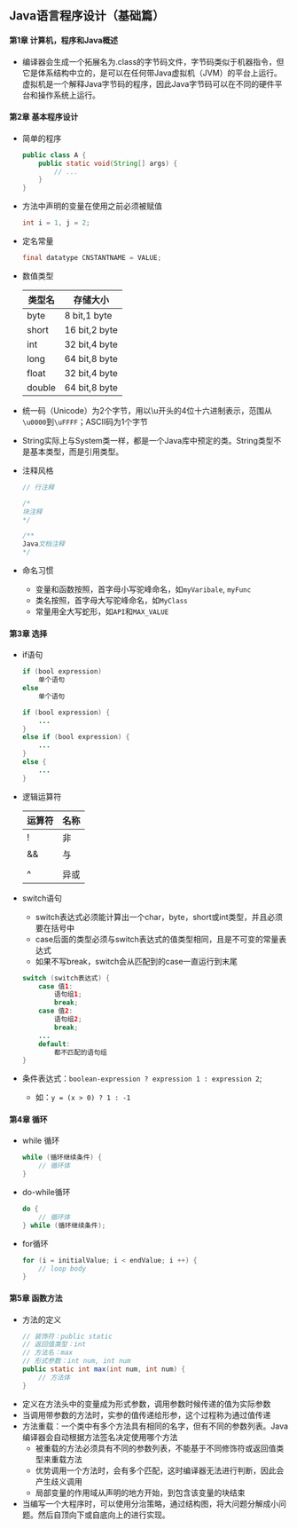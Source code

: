 ## Java语言程序设计（基础篇）

#### 第1章 计算机，程序和Java概述

- 编译器会生成一个拓展名为.class的字节码文件，字节码类似于机器指令，但它是体系结构中立的，是可以在任何带Java虚拟机（JVM）的平台上运行。虚拟机是一个解释Java字节码的程序，因此Java字节码可以在不同的硬件平台和操作系统上运行。

#### 第2章 基本程序设计
- 简单的程序
    ```java
    public class A {
        public static void(String[] args) {
            // ...
        }
    }
    ```
- 方法中声明的变量在使用之前必须被赋值
    ```java
    int i = 1, j = 2;
    ```
- 定名常量
    ```java
    final datatype CNSTANTNAME = VALUE;
    ```
- 数值类型

    | 类型名 | 存储大小 |
    |---|---|
    | byte | 8 bit,1 byte |
    | short | 16 bit,2 byte |
    | int | 32 bit,4 byte |
    | long | 64 bit,8 byte |
    | float | 32 bit,4 byte |
    | double | 64 bit,8 byte |

- 统一码（Unicode）为2个字节，用以\u开头的4位十六进制表示，范围从`\u0000`到`\uFFFF`；ASCII码为1个字节
- String实际上与System类一样，都是一个Java库中预定的类。String类型不是基本类型，而是引用类型。
- 注释风格
    ```java
    // 行注释
    
    /*
    块注释
    */
    
    /**
    Java文档注释
    */
    ```
- 命名习惯
    - 变量和函数按照，首字母小写驼峰命名，如`myVaribale`, `myFunc`
    - 类名按照，首字母大写驼峰命名，如`MyClass`
    - 常量用全大写蛇形，如`API`和`MAX_VALUE`

#### 第3章 选择

- if语句
    ```java
    if (bool expression)
        单个语句
    else
        单个语句
    
    if (bool expression) {
        ...
    }
    else if (bool expression) {
        ...
    }
    else {
        ...
    }
    ```
- 逻辑运算符

    | 运算符 | 名称 |
    |---|---|
    | ! | 非 |
    | && | 与 |
    | || | 或 |
    | ^ | 异或 |

- switch语句
    - switch表达式必须能计算出一个char，byte，short或int类型，并且必须要在括号中
    - case后面的类型必须与switch表达式的值类型相同，且是不可变的常量表达式
    - 如果不写break，switch会从匹配到的case一直运行到末尾
    ```java
    switch (switch表达式) {
        case 值1:
            语句组1;
            break;
        case 值2:
            语句组2;
            break;
        ...
        default:
            都不匹配的语句组
    }
    ```
- 条件表达式：`boolean-expression ? expression 1 : expression 2`; 
    - 如：`y = (x > 0) ? 1 : -1`

#### 第4章 循环

- while 循环
    ```java
    while (循环继续条件) {
        // 循环体
    }
    ```
- do-while循环
    ```java
    do {
        // 循环体
    } while (循环继续条件);
    ```
- for循环
    ```java
    for (i = initialValue; i < endValue; i ++) {
        // loop body
    }
    ```

#### 第5章 函数方法

- 方法的定义
    ```java
    // 装饰符：public static
    // 返回值类型：int
    // 方法名：max
    // 形式参数：int num, int num
    public static int max(int num, int num) {
        // 方法体
    }
    ```
- 定义在方法头中的变量成为形式参数，调用参数时候传递的值为实际参数
- 当调用带参数的方法时，实参的值传递给形参，这个过程称为通过值传递
- 方法重载：一个类中有多个方法具有相同的名字，但有不同的参数列表。Java编译器会自动根据方法签名决定使用哪个方法
    - 被重载的方法必须具有不同的参数列表，不能基于不同修饰符或返回值类型来重载方法
    - 优势调用一个方法时，会有多个匹配，这时编译器无法进行判断，因此会产生歧义调用
    - 局部变量的作用域从声明的地方开始，到包含该变量的块结束
- 当编写一个大程序时，可以使用分治策略，通过结构图，将大问题分解成小问题。然后自顶向下或自底向上的进行实现。